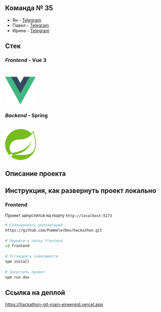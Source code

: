 ## Команда № 35

* Ян - [Telegram](https://t.me/yan_developer)
* Павел - [Telegram](https://t.me/pasha_kukuruza)
* Ирина - [Telegram](https://t.me/eireen_sid)

## Стек

<h3><i>Frontend</i> - Vue 3</h3>
<br>
<img src="./frontend/src/assets/img/readme/vue.svg" alt="Vue" width="100" height="100">
<br>
<h3><i>Backend</i> - Spring</h3>
<br>
<img src="./frontend/src/assets/img/readme/spring.png" alt="Spring" width="100" height="100">

## Описание проекта

## Инструкция, как развернуть проект локально
### Frontend
Проект запустится на порту `http://localhost:5173`
```bash
# Склонировать репозиторий
https://github.com/PummelerDev/hackathon.git

# Перейти в папку frontend
cd frontend

# Установить зависимости
npm install

# Запустить проект
npm run dev
```

## Ссылка на деплой
https://hackathon-git-main-eireensid.vercel.app